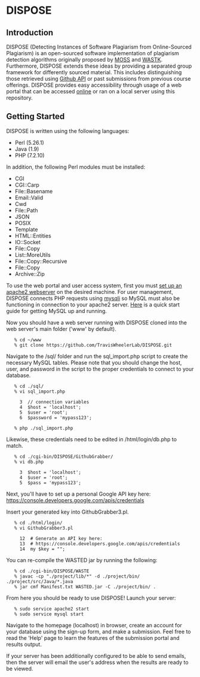 # DISPOSE

## Introduction

DISPOSE (Detecting Instances of Software Plagiarism from Online-Sourced Plagiarism) is an open-sourced software implementation of plagiarism detection algorithms originally proposed by [MOSS](http://theory.stanford.edu/~aiken/publications/papers/sigmod03.pdf) and [WASTK](https://www.hindawi.com/journals/sp/2017/7809047/). Furthermore, DISPOSE extends these ideas by providing a separated group framework for differently sourced material. This includes distinguishing those retrieved using [Github API](https://developer.github.com/v3/) or past submissions from previous course offerings. DISPOSE provides easy accessibility through usage of a web portal that can be accessed [online](https://dispose.cs.umt.edu/) or ran on a local server using this repository.

## Getting Started

DISPOSE is written using the following languages:
- Perl (5.26.1)
- Java (1.9)
- PHP (7.2.10)

In addition, the following Perl modules must be installed:
- CGI
- CGI::Carp
- File::Basename
- Email::Valid
- Cwd
- File::Path
- JSON
- POSIX
- Template
- HTML::Entities
- IO::Socket
- File::Copy
- List::MoreUtils
- File::Copy::Recursive
- File::Copy
- Archive::Zip

To use the web portal and user access system, first you must [set up an apache2 webserver](https://www.maketecheasier.com/setup-local-web-server-all-platforms/) on the desired machine. For user management, DISPOSE connects PHP requests using [mysqli](https://www.php.net/manual/en/book.mysqli.php) so MySQL must also be functioning in connection to your apache2 server. [Here](https://dev.mysql.com/doc/mysql-getting-started/en/) is a quick start guide for getting MySQL up and running.

Now you should have a web server running with DISPOSE cloned into the web server's main folder ('www' by default).
```
   % cd ~/www
   % git clone https://github.com/TravisWheelerLab/DISPOSE.git
``` 

 Navigate to the /sql/ folder and run the sql_import.php script to create the necessary MySQL tables. Please note that you should change the host, user, and password in the script to the proper credentials to connect to your database. 

```
   % cd ./sql/
   % vi sql_import.php
    
     3  // connection variables
     4  $host = 'localhost';
     5  $user = 'root';
     6  $password = 'mypass123';

   % php ./sql_import.php
```

 Likewise, these credentials need to be edited in /html/login/db.php to match.
```
   % cd ./cgi-bin/DISPOSE/GithubGrabber/
   % vi db.php
    
     3  $host = 'localhost';
     4  $user = 'root';
     5  $pass = 'mypass123';
```

Next, you'll have to set up a personal Google API key here:
https://console.developers.google.com/apis/credentials

Insert your generated key into GithubGrabber3.pl.
```
   % cd ./html/login/
   % vi GithubGrabber3.pl
    
     12  # Generate an API key here:
     13  # https://console.developers.google.com/apis/credentials
     14  my $key = "";
```

You can re-compile the WASTED jar by running the following:
```
   % cd ./cgi-bin/DISPOSE/WASTE
   % javac -cp "./project/lib/*" -d ./project/bin/ ./project/src/Java/*.java
   % jar cmf Manifest.txt WASTED.jar -C ./project/bin/ .
```

From here you should be ready to use DISPOSE! Launch your server:
```
   % sudo service apache2 start
   % sudo service mysql start
```

Navigate to the homepage (localhost) in browser, create an account for your database using the sign-up form, and make a submission. Feel free to read the 'Help' page to learn the features of the submission portal and results output.

If your server has been additionally configured to be able to send emails, then the server will email the user's address when the results are ready to be viewed.
